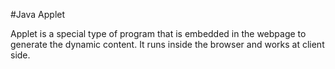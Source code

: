 #Java Applet

Applet is a special type of program that is embedded in the webpage to generate the dynamic content. It runs inside the browser and works at client side.

